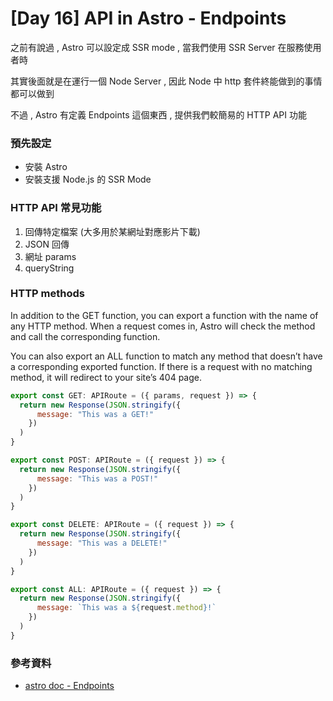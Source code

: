 # [Day 16] API in Astro - Endpoints

之前有說過 , Astro 可以設定成 SSR mode , 當我們使用 SSR Server 在服務使用者時

其實後面就是在運行一個 Node Server , 因此 Node 中 http 套件終能做到的事情都可以做到

不過 , Astro 有定義 Endpoints 這個東西 , 提供我們較簡易的 HTTP API 功能

### 預先設定

- 安裝 Astro
- 安裝支援 Node.js 的 SSR Mode

### HTTP API 常見功能

1. 回傳特定檔案 (大多用於某網址對應影片下載)
2. JSON 回傳
3. 網址 params 
4. queryString

### HTTP methods

In addition to the GET function, you can export a function with the name of any HTTP method. When a request comes in, Astro will check the method and call the corresponding function.

You can also export an ALL function to match any method that doesn’t have a corresponding exported function. If there is a request with no matching method, it will redirect to your site’s 404 page.

```jsx
export const GET: APIRoute = ({ params, request }) => {
  return new Response(JSON.stringify({
      message: "This was a GET!"
    })
  )
}

export const POST: APIRoute = ({ request }) => {
  return new Response(JSON.stringify({
      message: "This was a POST!"
    })
  )
}

export const DELETE: APIRoute = ({ request }) => {
  return new Response(JSON.stringify({
      message: "This was a DELETE!"
    })
  )
}

export const ALL: APIRoute = ({ request }) => {
  return new Response(JSON.stringify({
      message: `This was a ${request.method}!`
    })
  )
}
```

### 參考資料

- [astro doc - Endpoints](https://docs.astro.build/en/core-concepts/endpoints/)


